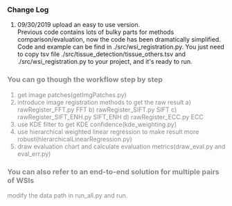### Change Log

1. 09/30/2019   upload an easy to use version.     
    Previous code contains lots of bulky parts for methods comparison/evaluation, now the code has been dramatically simplified.
    Code and example can be find in ./src/wsi_registration.py. 
    You just need to copy tsv file ./src/tissue_detection/tissue_others.tsv and ./src/wsi_registration.py to your project, and it's ready to run.


<span style="color: #888888">

### You can go though the workflow step by step
1. get image patches(getImgPatches.py)
2. introduce image registration methods to get the raw result
   a) rawRegister_FFT.py  FFT
   b) rawRegister_SIFT.py SIFT
   c) rawRegister_SIFT_ENH.py SIFT_ENH
   d) rawRegister_ECC.py  ECC
3. use KDE filter to get KDE confidence(kde_weighting.py)
4. use hierarchical weighted linear regression to make result more robust(hierarchicalLinearRegression.py)
5. draw evaluation chart and calculate evaluation metrics(draw_eval.py and eval_err.py)
### You can also refer to an end-to-end solution for multiple pairs of WSIs
modify the data path in run_all.py and run.

</span>
